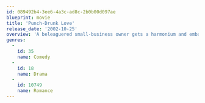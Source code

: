 ```yaml
---
id: 089492b4-3ee6-4a3c-ad8c-2b0b00d097ae
blueprint: movie
title: 'Punch-Drunk Love'
release_date: '2002-10-25'
overview: 'A beleaguered small-business owner gets a harmonium and embarks on a romantic journey with a mysterious woman.'
genres:
  -
    id: 35
    name: Comedy
  -
    id: 18
    name: Drama
  -
    id: 10749
    name: Romance
---
```

